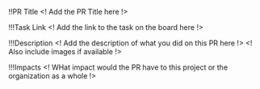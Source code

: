 !!PR Title
<! Add the PR Title here !>

!!!Task Link
<! Add the link to the task on the board here !>

!!!Description
<! Add the description of what you did on this PR here !>
<! Also include images if available !>

!!!Impacts
<! WHat impact would the PR have to this project or the organization as a whole !>

[^References]: !!!References: <! Links to references used in the PR (leave empty if none) !>
